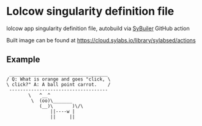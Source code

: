 # Lolcow singularity definition file
lolcow app singularity definition file, autobuild via [SyBuiler](https://github.com/marketplace/actions/sy-builder) GitHub action

Built image can be found at https://cloud.sylabs.io/library/sylabsed/actions 

## Example
```shell
 ____________________________________
/ Q: What is orange and goes "click, \
\ click?" A: A ball point carrot.    /
 ------------------------------------
        \   ^__^
         \  (oo)\_______
            (__)\       )\/\
                ||----w |
                ||     ||
             
```
